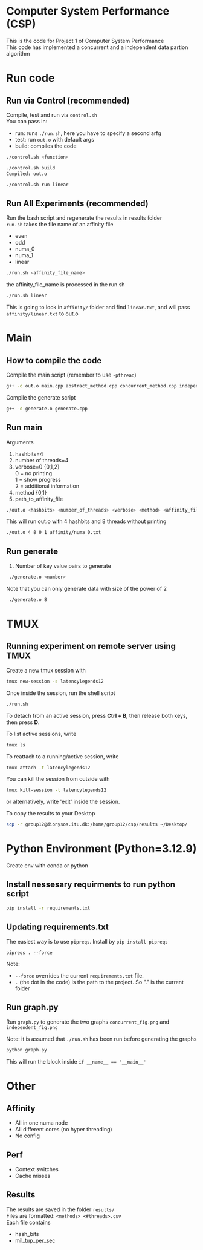 # Computer System Performance (CSP)

This is the code for Project 1 of Computer System Performance   
This code has implemented a concurrent and a independent data partion algorithm

# Run code 

## Run via Control (recommended)

Compile, test and run via `control.sh`  
You can pass in:
- run: runs `./run.sh`, here you have to specify a second arfg
- test: run `out.o` with default args
- build: compiles the code

```bash
./control.sh <function>
```

```bash
./control.sh build
Compiled: out.o
```

```bash
./control.sh run linear
```


## Run All Experiments (recommended)
Run the bash script and regenerate the results in results folder  
`run.sh` takes the file name of an affinity file 
- even
- odd
- numa_0
- numa_1
- linear

```bash
./run.sh <affinity_file_name>
```
the affinity_file_name is processed in the run.sh

```bash
./run.sh linear
```

This is going to look in `affinity/` folder and find `linear.txt`, and will pass `affinity/linear.txt` to out.o



# Main
## How to compile the code

Compile the main script (remember to use `-pthread`)
```bash
g++ -o out.o main.cpp abstract_method.cpp concurrent_method.cpp independent_method.cpp -pthread
```

Compile the generate script
```bash
g++ -o generate.o generate.cpp
```

## Run main
Arguments
1. hashbits=4
2. number of threads=4
3. verbose=0 {0,1,2}  
    0 = no printing  
    1 = show progress  
    2 = additional information  
4. method {0,1}
5. path_to_affinity_file

```bash
./out.o <hashbits> <number_of_threads> <verbose> <method> <affinity_file_name>
```
This will run out.o with 4 hashbits and 8 threads without printing
```bash
./out.o 4 8 0 1 affinity/numa_0.txt
```


## Run generate
1. Number of key value pairs to generate
```bash
 ./generate.o <number>
```
Note that you can only generate data with size of the power of 2
```bash
 ./generate.o 8
```

# TMUX

## Running experiment on remote server using TMUX

Create a new tmux session with
```bash
tmux new-session -s latencylegends12
```

Once inside the session, run the shell script
```bash
./run.sh
```

To detach from an active session, press **Ctrl + B**, then release both keys, then press **D**.

To list active sessions, write
```bash
tmux ls
```

To reattach to a running/active session, write
```bash
tmux attach -t latencylegends12
```

You can kill the session from outside with
```bash
tmux kill-session -t latencylegends12
```
or alternatively, write 'exit' inside the session.

To copy the results to your Desktop
```bash
scp -r group12@dionysos.itu.dk:/home/group12/csp/results ~/Desktop/
```

# Python Environment (Python=3.12.9)

Create env with conda or python

## Install nessesary requirments to run python script
```bash
pip install -r requirements.txt
```

## Updating requirements.txt

The easiest way is to use `pipreqs`. Install by `pip install pipreqs`   
```
pipreqs . --force
```
Note: 
- `--force` overrides the current `requirements.txt` file.
- `.` (the dot in the code) is the path to the project. So "." is the current folder

## Run graph.py
Run `graph.py` to generate the two graphs `concurrent_fig.png` and `independent_fig.png`

Note: it is assumed that `./run.sh` has been run before generating the graphs

```bash
python graph.py
```

This will run the block inside `if __name__ == '__main__'`


# Other

## Affinity
- All in one numa node
- All different cores (no hyper threading)
- No config

## Perf
- Context switches
- Cache misses


## Results

The results are saved in the folder `results/`  
Files are formatted: `<methods>_<#threads>.csv`  
Each file contains
- hash_bits
- mil_tup_per_sec
